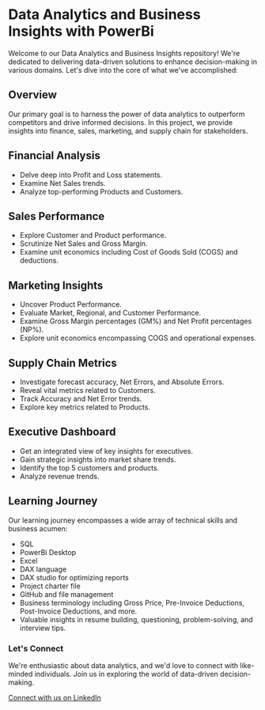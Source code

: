 # Data Analytics and Business Insights with PowerBi

Welcome to our Data Analytics and Business Insights repository! We're dedicated to delivering data-driven solutions to enhance decision-making in various domains. Let's dive into the core of what we've accomplished:

## Overview

Our primary goal is to harness the power of data analytics to outperform competitors and drive informed decisions. In this project, we provide insights into finance, sales, marketing, and supply chain for stakeholders.

## Financial Analysis

- Delve deep into Profit and Loss statements.
- Examine Net Sales trends.
- Analyze top-performing Products and Customers.

## Sales Performance

- Explore Customer and Product performance.
- Scrutinize Net Sales and Gross Margin.
- Examine unit economics including Cost of Goods Sold (COGS) and deductions.

## Marketing Insights

- Uncover Product Performance.
- Evaluate Market, Regional, and Customer Performance.
- Examine Gross Margin percentages (GM%) and Net Profit percentages (NP%).
- Explore unit economics encompassing COGS and operational expenses.

## Supply Chain Metrics

- Investigate forecast accuracy, Net Errors, and Absolute Errors.
- Reveal vital metrics related to Customers.
- Track Accuracy and Net Error trends.
- Explore key metrics related to Products.

## Executive Dashboard

- Get an integrated view of key insights for executives.
- Gain strategic insights into market share trends.
- Identify the top 5 customers and products.
- Analyze revenue trends.

## Learning Journey

Our learning journey encompasses a wide array of technical skills and business acumen:

- SQL
- PowerBi Desktop
- Excel
- DAX language
- DAX studio for optimizing reports
- Project charter file
- GitHub and file management
- Business terminology including Gross Price, Pre-Invoice Deductions, Post-Invoice Deductions, and more.
- Valuable insights in resume building, questioning, problem-solving, and interview tips.

### Let's Connect

We're enthusiastic about data analytics, and we'd love to connect with like-minded individuals. Join us in exploring the world of data-driven decision-making. 

[Connect with us on LinkedIn](www.linkedin.com/in/cjagadish)


